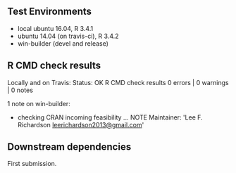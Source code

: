 ## Test Environments 
* local ubuntu 16.04, R 3.4.1
* ubuntu 14.04 (on travis-ci), R 3.4.2
* win-builder (devel and release)

## R CMD check results 
Locally and on Travis:
Status: OK
R CMD check results
0 errors | 0 warnings | 0 notes

1 note on win-builder:
* checking CRAN incoming feasibility ... NOTE
Maintainer: 'Lee F. Richardson <leerichardson2013@gmail.com>'

## Downstream dependencies
First submission. 
